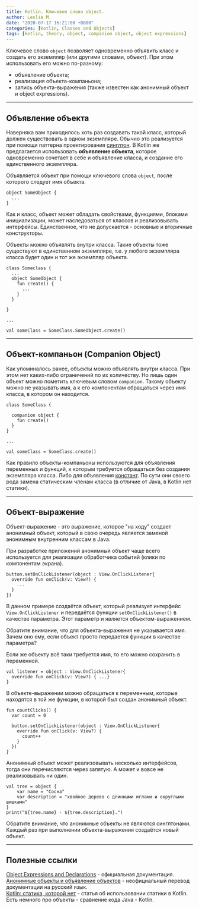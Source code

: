 ```yaml
---
title: Kotlin. Ключевое слово object.
author: Leslie M.
date: "2020-07-17 16:21:00 +0800"
categories: [Kotlin, Classes and Objects]
tags: [kotlin, theory, object, companion object, object expressions]
---
```


Ключевое слово `object` позволяет одновременно объявить класс и создать его экземпляр (или другими словами, объект). При этом использовать его можно по-разному:
- объявление объекта;
- реализация объекта-компаньона;
- запись объекта-выражения (также известен как анонимный объект и object expressions).

***

## Объявление объекта

Наверняка вам приходилось хоть раз создавать такой класс, который должен существовать в одном экземпляре. Обычно это реализуется при помощи паттерна проектирования [синглтон](https://ru.wikipedia.org/wiki/%D0%9E%D0%B4%D0%B8%D0%BD%D0%BE%D1%87%D0%BA%D0%B0_(%D1%88%D0%B0%D0%B1%D0%BB%D0%BE%D0%BD_%D0%BF%D1%80%D0%BE%D0%B5%D0%BA%D1%82%D0%B8%D1%80%D0%BE%D0%B2%D0%B0%D0%BD%D0%B8%D1%8F) "ru.wikipedia.org"). В Kotlin же предлагается использовать **объявление объекта**, которое одновременно сочетает в себе и объявление класса, и создание его единственного экземпляра.

Объявляется объект при помощи ключевого слова `object`, после которого следует имя объекта.

```
object SomeObject {
  ...
}
```

Как и класс, объект может обладать свойствами, функциями, блоками инициализации, может наследоваться от классов и реализовывать интерфейсы. Единственное, что не допускается - основные и вторичные конструкторы.

Объекты можно объявлять внутри класса. Такие объекты тоже существуют в единственном экземпляре, т.е. у любого экземпляра класса будет один и тот же экземпляр объекта.

```
class Someclass {
  ...
  object SomeObject {
    fun create() {
      ...
    }
  }

}

...

val someClass = SomeClass.SomeObject.create()
```

***

## Объект-компаньон (Companion Object)

Как упоминалось ранее, объекты можно объявлять внутри класса. При этом нет каких-либо ограничений по их количеству. Но лишь один объект можно пометить ключевым словом `companion`. Такому объекту можно не указывать имя, а к его компонентам обращаться через имя класса, в котором он находится.

```
class SomeClass {

  companion object {
    fun create()
  }
}

...

val someClass = SomeClass.create()
```

Как правило объекты-компаньоны используются для объявления переменных и функций, к которым требуется обращаться без создания экземпляра класса. Либо для объявления [констант](https://bimlibik.github.io/posts/kotlin-const-modifier/). По сути они своего рода замена статическим членам класса (в отличие от Java, в Kotlin нет статики).

***

## Объект-выражение

Объект-выражение - это выражение, которое "на ходу" создает анонимный объект, который в свою очередь является заменой анонимным внутренним классам в Java.

При разработке приложений анонимный объект чаще всего используется для реализации обработчика событий (клики по компонентам экрана).

```
button.setOnClickListener(object : View.OnClickListener{
  override fun onClick(v: View?) {
    ...
  }
})
```

В данном примере создаётся объект, который реализует интерфейс `View.OnClickListener` и передаётся функции `setOnClickListener()` в качестве параметра. Этот параметр и является объектом-выражением.

Обратите внимание, что для объекта-выражения не указывается имя. Зачем оно ему, если объект просто передается функции в качестве параметра?

Если же объекту всё таки требуется имя, то его можно сохранить в переменной.

```
val listener = object : View.OnClickListener{
  override fun onClick(v: View?) { ...}
}
```

В объекте-выражении можно обращаться к переменным, которые находятся в той же функции, в которой был создан анонимный объект.

```
fun countClicks() {
  var count = 0

  button.setOnClickListener(object : View.OnClickListener{
    override fun onClick(v: View?) {
      count++
    }
  })
}
```

Анонимный объект может реализовывать несколько интерфейсов, тогда они перечисляются через запятую. А может и вовсе не реализовывать ни один.

```
val tree = object {
    var name = "Сосна"
    var description = "хвойное дерево с длинными иглами и округлыми шишками"
}
print("${tree.name} - ${tree.description}.")
```

Обратите внимание, что анонимные объекты не являются синглтонами. Каждый раз при выполнении объекта-выражения создаётся новый объект.

***

## Полезные ссылки

[Object Expressions and Declarations](https://kotlinlang.org/docs/reference/object-declarations.html "kotlinlang.org") - официальная документация.  
[Анонимные объекты и объявление объектов](https://kotlinlang.ru/docs/reference/object-declarations.html "kotlinlang.ru") - неофициальный перевод документации на русский язык.  
[Kotlin: статика, которой нет](https://habr.com/ru/company/funcorp/blog/430836/ "habr.com") - статья об использовании статики в Kotlin. Есть немного про объекты - сравнение кода Java - Kotlin.
